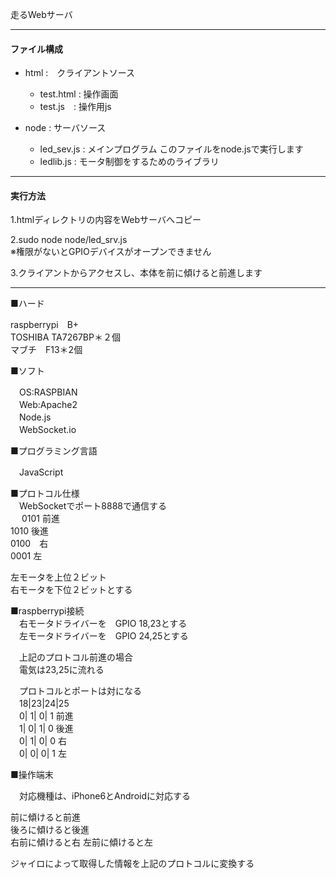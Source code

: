 走るWebサーバ  

---
#### ファイル構成 ####
* html :　クライアントソース  
  * test.html  : 操作画面  
  * test.js　: 操作用js   


* node : サーバソース   
  * led_sev.js : メインプログラム このファイルをnode.jsで実行します 
  * ledlib.js  : モータ制御をするためのライブラリ 

---
#### 実行方法 ####
1.htmlディレクトリの内容をWebサーバへコピー  

2.sudo node node/led_srv.js  
  ※権限がないとGPIOデバイスがオープンできません  

3.クライアントからアクセスし、本体を前に傾けると前進します

---
  

■ハード  

  raspberrypi　B+  
  TOSHIBA TA7267BP＊２個  
  マブチ　F13＊2個  

■ソフト  

　OS:RASPBIAN  
　Web:Apache2  
　Node.js  
　WebSocket.io  

■プログラミング言語  

　JavaScript  

■プロトコル仕様  
　WebSocketでポート8888で通信する  
　
  0101 前進  
  1010  後進  
  0100　右  
  0001    左  

  左モータを上位２ビット  
  右モータを下位２ビットとする  

■raspberrypi接続  
　右モータドライバーを　GPIO 18,23とする  
　左モータドライバーを　GPIO 24,25とする  

　上記のプロトコル前進の場合  
　電気は23,25に流れる  

　プロトコルとポートは対になる  
　18|23|24|25  
　0| 1| 0| 1 前進  
　1| 0| 1| 0 後進  
　0| 1| 0| 0 右  
　0| 0| 0| 1 左  

■操作端末  

　対応機種は、iPhone6とAndroidに対応する  
 
  前に傾けると前進  
  後ろに傾けると後進  
  右前に傾けると右 
  左前に傾けると左  

ジャイロによって取得した情報を上記のプロトコルに変換する
